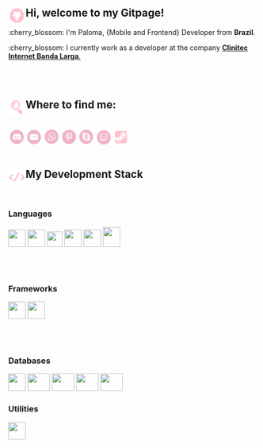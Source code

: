 ## Hi, welcome to my Gitpage!  <img align="left" alt="html5" width="35px" height="35px" src="./img/github-9-xxl.png"> </code>
<p>:cherry_blossom:	I'm Paloma, {Mobile and Frontend} Developer from <b>Brazil</b>.</p>
<p>:cherry_blossom:  I currently work as a developer at the company <a href="https://www.clinitec.com.br"><b>Clinitec Internet Banda Larga</b>.</a></p>
<br>
<br>
<h2> <img align="left" alt="html5" width="35px" height="35px" src="./img/search-xxl.png">  Where to find me: </h2>
<br>
   <a href="DISCORD">
     <img align="left" alt="html5" width="35px" height="35px" src="./img/disc.png" >
   </a>
   <a href="#">
    <img align="left" alt="html5" width="35px" height="35px" src="./img/mail.png" >
   </a>
   <a href="WhatsApp">
    <img align="left" alt="html5" width="35px" height="35px" src="./img/whats.png" >
   </a>
   <a href="Pinterest">
    <img align="left" alt="html5" width="35px" height="35px" src="./img/pint.png" >
   </a>
   <a href="Skype">
    <img align="left" alt="html5" width="35px" height="35px" src="./img/skype.png" >
   </a>
   <a href="Twitch">
    <img align="left" alt="html5" width="35px" height="35px" src="./img/twitch.png" >
   </a>
   <a href="Steam">
    <img align="left" alt="html5" width="35px" height="35px" src="./img/steam-xxl.png" >
   </a>
<br>
<br>
<br>
<h2> <img align="left" alt="html5" width="35px" height="35px" src="./img/code-xxl.png" > My Development Stack</h2>
<br>
<h3>Languages</h3>
<p>
  <code><img src="https://www.flaticon.com/svg/vstatic/svg/919/919830.svg?token=exp=1615771128~hmac=6cf6c3d207a0b5898de829718b985291" width=35 height=35/></code>
  <code><img src="https://pcodinomebzero.neocities.org/Imagens/javascript1.png" width=35 height=35/></code>
  <code><img src="https://miro.medium.com/max/816/1*mn6bOs7s6Qbao15PMNRyOA.png" width=31 height=31/></code>
  <code><img src="https://images.vexels.com/media/users/3/166401/isolated/preview/b82aa7ac3f736dd78570dd3fa3fa9e24-iacute-cone-da-linguagem-de-programa-ccedil-atilde-o-java-by-vexels.png" width=35 height=35/></code>
  <code><img src="https://image.flaticon.com/icons/png/512/732/732212.png" width=35 height=35/></code>
  <code><img src="https://cdn.iconscout.com/icon/free/png-256/css-118-569410.png" width=35 height=40/></code>
</p>
<br>
<br>
<h3>Frameworks</h3>
<p>
  <code><img src="https://appmasters.io/static/react-47ce6e77f039020ee2e76a10c1e988e9.png" width=35 height=35/></code>
  <code><img src="https://cdn.icon-icons.com/icons2/2148/PNG/512/expo_icon_132404.png" width=35 height=35/></code>
</p> 
<br>
<br>
<h3>Databases</h3>
 <p>
  <code><img src="https://img.icons8.com/color/452/mongodb.png" width=35 height=35 /></code>
  <code><img src="https://img.icons8.com/color/452/microsoft-sql-server.png" width=45 height=35 /></code>
  <code><img src="https://camo.githubusercontent.com/f85f882cb31eeaeee657ec955313015c30378e8f56c3dc2f06933b617a276cfd/68747470733a2f2f77372e706e6777696e672e636f6d2f706e67732f3734372f3739382f706e672d7472616e73706172656e742d6d7973716c2d6c6f676f2d6d7973716c2d64617461626173652d7765622d646576656c6f706d656e742d636f6d70757465722d736f6674776172652d646f6c7068696e2d6d6172696e652d6d616d6d616c2d616e696d616c732d746578742d7468756d626e61696c2e706e67" width=45 height=35 /></code>
  <code><img src="https://cdn.worldvectorlogo.com/logos/neo4j.svg" width=45 height=35 /></code>
  <code><img src="https://icon-library.com/images/postgresql-icon/postgresql-icon-12.jpg" width=45 height=35 /></code>
</p>

<h3>Utilities</h3>
<p>
  <code><img src="https://icons.iconarchive.com/icons/papirus-team/papirus-apps/512/insomnia-icon.png" width=35 height=35 /></code>
</p>
